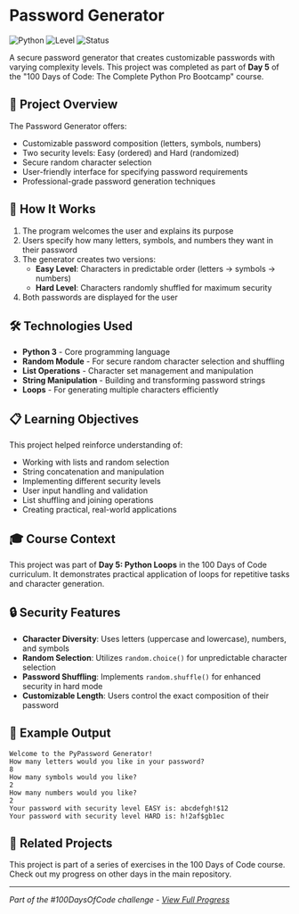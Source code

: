 # Password Generator

![Python](https://img.shields.io/badge/Python-3-blue?style=for-the-badge)
![Level](https://img.shields.io/badge/Level-Beginner-green?style=for-the-badge)
![Status](https://img.shields.io/badge/Status-Complete-brightgreen?style=style=for-the-badge)

A secure password generator that creates customizable passwords with varying complexity levels. This project was completed as part of **Day 5** of the "100 Days of Code: The Complete Python Pro Bootcamp" course.

## 🎯 Project Overview

The Password Generator offers:
- Customizable password composition (letters, symbols, numbers)
- Two security levels: Easy (ordered) and Hard (randomized)
- Secure random character selection
- User-friendly interface for specifying password requirements
- Professional-grade password generation techniques

## 🚀 How It Works

1. The program welcomes the user and explains its purpose
2. Users specify how many letters, symbols, and numbers they want in their password
3. The generator creates two versions:
   - **Easy Level**: Characters in predictable order (letters → symbols → numbers)
   - **Hard Level**: Characters randomly shuffled for maximum security
4. Both passwords are displayed for the user

## 🛠️ Technologies Used

- **Python 3** - Core programming language
- **Random Module** - For secure random character selection and shuffling
- **List Operations** - Character set management and manipulation
- **String Manipulation** - Building and transforming password strings
- **Loops** - For generating multiple characters efficiently

## 📋 Learning Objectives

This project helped reinforce understanding of:
- Working with lists and random selection
- String concatenation and manipulation
- Implementing different security levels
- User input handling and validation
- List shuffling and joining operations
- Creating practical, real-world applications

## 🎓 Course Context

This project was part of **Day 5: Python Loops** in the 100 Days of Code curriculum. It demonstrates practical application of loops for repetitive tasks and character generation.

## 🔒 Security Features

- **Character Diversity**: Uses letters (uppercase and lowercase), numbers, and symbols
- **Random Selection**: Utilizes `random.choice()` for unpredictable character selection
- **Password Shuffling**: Implements `random.shuffle()` for enhanced security in hard mode
- **Customizable Length**: Users control the exact composition of their password

## 📝 Example Output

```
Welcome to the PyPassword Generator!
How many letters would you like in your password?
8
How many symbols would you like?
2
How many numbers would you like?
2
Your password with security level EASY is: abcdefgh!$12
Your password with security level HARD is: h!2af$gb1ec
```

## 🔄 Related Projects

This project is part of a series of exercises in the 100 Days of Code course. Check out my progress on other days in the main repository.

---

*Part of the #100DaysOfCode challenge - [View Full Progress](https://github.com/evncosta/100-Days-of-Code)*
